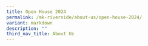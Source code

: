 ```yaml
---
title: Open House 2024
permalink: /mk-riverside/about-us/open-house-2024/
variant: markdown
description: ""
third_nav_title: About Us
---
```

